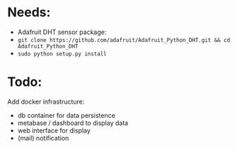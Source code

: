 # Needs:
* Adafruit DHT sensor package:
* `git clone https://github.com/adafruit/Adafruit_Python_DHT.git && cd Adafruit_Python_DHT`
* `sudo python setup.py install`


# Todo:

Add docker infrastructure:
* db container for data persistence
* metabase / dashboard to display data
* web interface for display
* (mail) notification
